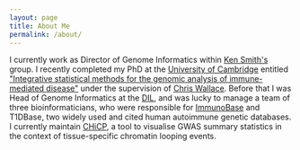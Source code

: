 ```yaml
---
layout: page
title: About Me
permalink: /about/
---
```


I currently work as Director of Genome Informatics within [Ken Smith's](http://www.med.cam.ac.uk/about-the-department/head-of-department/) group. I recently completed my PhD at the [University of Cambridge](http://www.cam.ac.uk/) entitled ["Integrative statistical methods for the genomic analysis of immune-mediated disease"](https://www.repository.cam.ac.uk/handle/1810/301259) under the supervision of  [Chris Wallace](http://chr1swallace.github.io/). Before that I was Head of Genome Informatics at the [DIL](http://www.well.ox.ac.uk/todd-group), and was lucky to manage a team of three bioinformaticians, who were responsible for [ImmunoBase](http://www.immunobase.org) and T1DBase, two widely used and cited human autoimmune genetic databases. I currently maintain [CHiCP](https://www.chicp.org), a tool to visualise GWAS summary statistics in the context of tissue-specific chromatin looping events.

